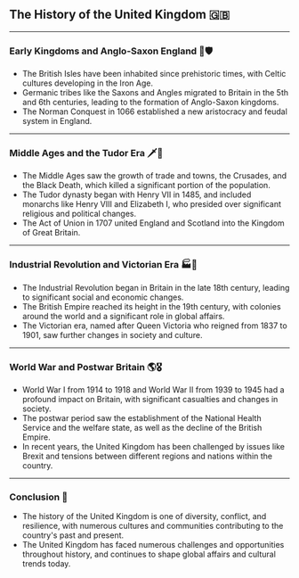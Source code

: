 ## The History of the United Kingdom 🇬🇧

---

### Early Kingdoms and Anglo-Saxon England 🏰🛡️

- The British Isles have been inhabited since prehistoric times, with Celtic cultures developing in the Iron Age.
- Germanic tribes like the Saxons and Angles migrated to Britain in the 5th and 6th centuries, leading to the formation of Anglo-Saxon kingdoms.
- The Norman Conquest in 1066 established a new aristocracy and feudal system in England.

---

### Middle Ages and the Tudor Era 🗡️🌹

- The Middle Ages saw the growth of trade and towns, the Crusades, and the Black Death, which killed a significant portion of the population.
- The Tudor dynasty began with Henry VII in 1485, and included monarchs like Henry VIII and Elizabeth I, who presided over significant religious and political changes.
- The Act of Union in 1707 united England and Scotland into the Kingdom of Great Britain.

---

### Industrial Revolution and Victorian Era 🏭🎩

- The Industrial Revolution began in Britain in the late 18th century, leading to significant social and economic changes.
- The British Empire reached its height in the 19th century, with colonies around the world and a significant role in global affairs.
- The Victorian era, named after Queen Victoria who reigned from 1837 to 1901, saw further changes in society and culture.

---

### World War and Postwar Britain 🌎🎖️

- World War I from 1914 to 1918 and World War II from 1939 to 1945 had a profound impact on Britain, with significant casualties and changes in society.
- The postwar period saw the establishment of the National Health Service and the welfare state, as well as the decline of the British Empire.
- In recent years, the United Kingdom has been challenged by issues like Brexit and tensions between different regions and nations within the country.

---

### Conclusion 🎉

- The history of the United Kingdom is one of diversity, conflict, and resilience, with numerous cultures and communities contributing to the country's past and present.
- The United Kingdom has faced numerous challenges and opportunities throughout history, and continues to shape global affairs and cultural trends today.
